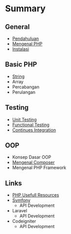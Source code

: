 # Summary

## General
* [Pendahuluan](README.md)
* [Mengenal PHP](mengenal-php.md)
* [Instalasi](id/README.md)

## Basic PHP
* [String](string.md)
* Array
* Percabangan
* Perulangan

## Testing
* [Unit Testing](unit-testing.md)
* [Functional Testing](functional-testing.md)
* [Continues Integration](continues-integration.md)

## OOP
* Konsep Dasar OOP
* [Mengenal Composer](mengenal-composer.md)
* Mengenal PHP Framework

## Links
* [PHP Usefull Resources](links.md)
* [Symfony](symfony.md)
    * API Development
* Laravel
    * API Development
* Codeigniter
    * API Development

